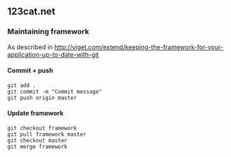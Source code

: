 ## 123cat.net

### Maintaining framework

As described in http://viget.com/extend/keeping-the-framework-for-your-application-up-to-date-with-git

#### Commit + push

    git add .
    git commit -m "Commit message"
    git push origin master

#### Update framework

    git checkout framework
    git pull framework master
    git checkout master
    git merge framework
